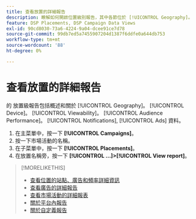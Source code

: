 ```yaml
---
title: 查看放置的詳細報告
description: 瞭解如何開啟位置級別報告，其中各節位於 [!UICONTROL Geography]。 [!UICONTROL Device]。 [!UICONTROL Viewability]。 [!UICONTROL Audience Performance]。 [!UICONTROL Notifications], [!UICONTROL Ads] 資料。
feature: DSP Placements, DSP Campaign Data Views
exl-id: 90cd8030-73a6-4224-9a04-dcee91ce7d78
source-git-commit: 99db7ed5a7455907204d1387f6ddfe0a644db753
workflow-type: tm+mt
source-wordcount: '88'
ht-degree: 0%

---
```


# 查看放置的詳細報告

的 <!--legacy --> 放置級報告包括概述和關於 [!UICONTROL Geography]。 [!UICONTROL Device]。 [!UICONTROL Viewability]。 [!UICONTROL Audience Performance]。 [!UICONTROL Notifications], [!UICONTROL Ads] 資料。

1. 在主菜單中，按一下 **[!UICONTROL Campaigns]**。
1. 按一下市場活動的名稱。
1. 在子菜單中，按一下 **[!UICONTROL Placements]**。
1. 在放置名稱旁，按一下  **[!UICONTROL ...]>[!UICONTROL View report]**。

>[!MORELIKETHIS]
>
>* [查看位置的站點、廣告和頻率詳細資訊](/help/dsp/campaign-management/reports/placement-details-view.md)
>* [查看廣告的詳細報告](/help/dsp/campaign-management/ads/ad-view-report.md)
>* [查看市場活動的詳細報表](/help/dsp/campaign-management/campaigns/campaign-view-report.md)
>* [關於平台內報告](/help/dsp/campaign-management/reports/campaign-reports-about.md)
>* [關於自定義報告](/help/dsp/reports/report-about.md)

